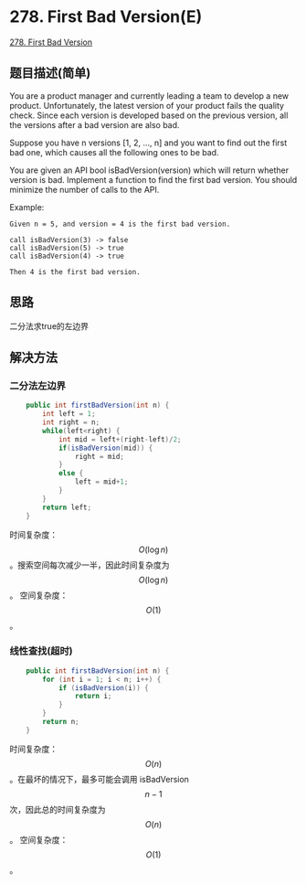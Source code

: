 # 278. First Bad Version(E)
[278. First Bad Version](https://leetcode-cn.com/problems/first-bad-version/)

## 题目描述\(简单\)

You are a product manager and currently leading a team to develop a new product. Unfortunately, the latest version of your product fails the quality check. Since each version is developed based on the previous version, all the versions after a bad version are also bad.

Suppose you have n versions \[1, 2, ..., n\] and you want to find out the first bad one, which causes all the following ones to be bad.

You are given an API bool isBadVersion\(version\) which will return whether version is bad. Implement a function to find the first bad version. You should minimize the number of calls to the API.

Example:

```
Given n = 5, and version = 4 is the first bad version.

call isBadVersion(3) -> false
call isBadVersion(5) -> true
call isBadVersion(4) -> true

Then 4 is the first bad version.
```

## 思路

二分法求true的左边界

## 解决方法

### 二分法左边界

```java
    public int firstBadVersion(int n) {
        int left = 1;
        int right = n;
        while(left<right) {
            int mid = left+(right-left)/2;
            if(isBadVersion(mid)) {
                right = mid;
            }
            else {
                left = mid+1;
            }
        }
        return left;
    }
```
时间复杂度：$$O(\log n)$$。搜索空间每次减少一半，因此时间复杂度为 $$O(\log n)$$。
空间复杂度：$$O(1)$$。

### 线性查找(超时)


```java
    public int firstBadVersion(int n) {
        for (int i = 1; i < n; i++) {
            if (isBadVersion(i)) {
                return i;
            }
        }
        return n;
    }
```
时间复杂度：$$O(n)$$。在最坏的情况下，最多可能会调用 isBadVersion $$n-1$$ 次，因此总的时间复杂度为 $$O(n)$$。
空间复杂度：$$O(1)$$。





